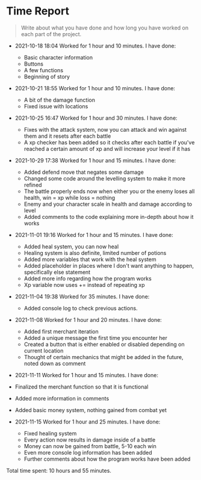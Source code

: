 # Time Report

> Write about what you have done and how long you have worked on each part of the project.

- 2021-10-18 18:04 Worked for 1 hour and 10 minutes. I have done:
  - Basic character information
  - Buttons
  - A few functions
  - Beginning of story

- 2021-10-21 18:55 Worked for 1 hour and 10 minutes. I have done:
  - A bit of the damage function
  - Fixed issue with locations

- 2021-10-25 16:47 Worked for 1 hour and 30 minutes. I have done:
  - Fixes with the attack system, now you can attack and win against them and it resets after each battle
  - A xp checker has been added so it checks after each battle if you've reached a certain amount of xp and will increase your level if it has

- 2021-10-29 17:38 Worked for 1 hour and 15 minutes. I have done:
  - Added defend move that negates some damage
  - Changed some code around the levelling system to make it more refined
  - The battle properly ends now when either you or the enemy loses all health, win = xp while loss = nothing
  - Enemy and your character scale in health and damage according to level
  - Added comments to the code explaining more in-depth about how it works

- 2021-11-01 19:16 Worked for 1 hour and 15 minutes. I have done:
  - Added heal system, you can now heal
  - Healing system is also definite, limited number of potions
  - Added more variables that work with the heal system
  - Added placeholder in places where I don't want anything to happen, specifically else statement
  - Added more info regarding how the program works
  - Xp variable now uses += instead of repeating xp

- 2021-11-04 19:38 Worked for 35 minutes. I have done:
  - Added console log to check previous actions.

- 2021-11-08 Worked for 1 hour and 20 minutes. I have done:
  - Added first merchant iteration
  - Added a unique message the first time you encounter her
  - Created a button that is either enabled or disabled depending on current location
  - Thought of certain mechanics that might be added in the future, noted down as comment
 
 - 2021-11-11 Worked for 1 hour and 15 minutes. I have done:
  - Finalized the merchant function so that it is functional
  - Added more information in comments
  - Added basic money system, nothing gained from combat yet
 
 - 2021-11-15 Worked for 1 hour and 25 minutes. I have done:
   - Fixed healing system
   - Every action now results in damage inside of a battle
   - Money can now be gained from battle, 5-10 each win
   - Even more console log information has been added
   - Further comments about how the program works have been added


Total time spent: 10 hours and 55 minutes.
